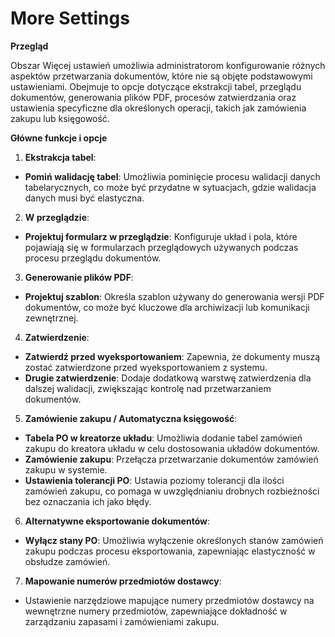 # More Settings

**Przegląd**

Obszar Więcej ustawień umożliwia administratorom konfigurowanie różnych aspektów przetwarzania dokumentów, które nie są objęte podstawowymi ustawieniami. Obejmuje to opcje dotyczące ekstrakcji tabel, przeglądu dokumentów, generowania plików PDF, procesów zatwierdzania oraz ustawienia specyficzne dla określonych operacji, takich jak zamówienia zakupu lub księgowość.

**Główne funkcje i opcje**

1. **Ekstrakcja tabel**:

* **Pomiń walidację tabel**: Umożliwia pominięcie procesu walidacji danych tabelarycznych, co może być przydatne w sytuacjach, gdzie walidacja danych musi być elastyczna.

2. **W przeglądzie**:

* **Projektuj formularz w przeglądzie**: Konfiguruje układ i pola, które pojawiają się w formularzach przeglądowych używanych podczas procesu przeglądu dokumentów.

3. **Generowanie plików PDF**:

* **Projektuj szablon**: Określa szablon używany do generowania wersji PDF dokumentów, co może być kluczowe dla archiwizacji lub komunikacji zewnętrznej.

4. **Zatwierdzenie**:

* **Zatwierdź przed wyeksportowaniem**: Zapewnia, że dokumenty muszą zostać zatwierdzone przed wyeksportowaniem z systemu.
* **Drugie zatwierdzenie**: Dodaje dodatkową warstwę zatwierdzenia dla dalszej walidacji, zwiększając kontrolę nad przetwarzaniem dokumentów.

5. **Zamówienie zakupu / Automatyczna księgowość**:

* **Tabela PO w kreatorze układu**: Umożliwia dodanie tabel zamówień zakupu do kreatora układu w celu dostosowania układów dokumentów.
* **Zamówienie zakupu**: Przełącza przetwarzanie dokumentów zamówień zakupu w systemie.
* **Ustawienia tolerancji PO**: Ustawia poziomy tolerancji dla ilości zamówień zakupu, co pomaga w uwzględnianiu drobnych rozbieżności bez oznaczania ich jako błędy.

6. **Alternatywne eksportowanie dokumentów**:

* **Wyłącz stany PO**: Umożliwia wyłączenie określonych stanów zamówień zakupu podczas procesu eksportowania, zapewniając elastyczność w obsłudze zamówień.

7. **Mapowanie numerów przedmiotów dostawcy**:

* Ustawienie narzędziowe mapujące numery przedmiotów dostawcy na wewnętrzne numery przedmiotów, zapewniające dokładność w zarządzaniu zapasami i zamówieniami zakupu.
